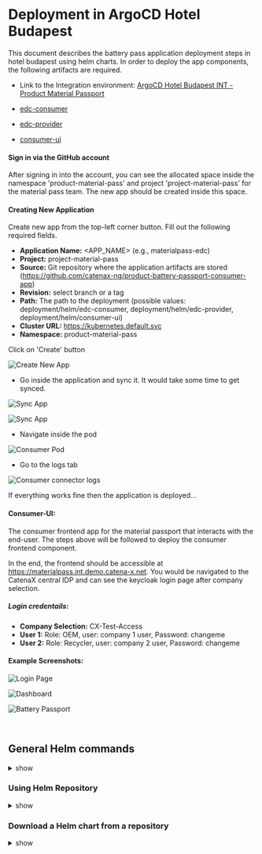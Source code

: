 # Deployment in ArgoCD Hotel Budapest

This document describes the battery pass application deployment steps in hotel budapest using helm charts. In order to deploy the app components, the following artifacts are required. 

- Link to the Integration environment: [ArgoCD Hotel Budapest INT - Product Material Passport](https://argo.int.demo.catena-x.net)

- [edc-consumer](https://github.com/catenax-ng/product-battery-passport-consumer-app/tree/main/deployment/helm/edc-consumer)

- [edc-provider](https://github.com/catenax-ng/product-battery-passport-consumer-app/tree/main/deployment/helm/edc-provider)

- [consumer-ui](https://github.com/catenax-ng/product-battery-passport-consumer-app/tree/main/deployment/helm/consumer-ui)


#### Sign in via the GitHub account

After signing in into the account, you can see the allocated space inside the namespace 'product-material-pass' and project 'project-material-pass' for the material pass team. The new app should be created inside this space.

#### Creating New Application

Create new app from the top-left corner button.
Fill out the following required fields.
- **Application Name:** <APP_NAME> (e.g., materialpass-edc)
- **Project:** project-material-pass
- **Source:** Git repository where the application artifacts are stored (https://github.com/catenax-ng/product-battery-passport-consumer-app)
- **Revision:** select branch or a tag
- **Path:** The path to the deployment (possible values: deployment/helm/edc-consumer, deployment/helm/edc-provider, deployment/helm/consumer-ui)
- **Cluster URL:** https://kubernetes.default.svc
- **Namespace:** product-material-pass

Click on 'Create' button

![Create New App](https://raw.githubusercontent.com/catenax-ng/product-battery-passport-consumer-app/feature/cmp-266/deployment/images/create_application.png)

- Go inside the application and sync it. It would take some time to get synced.

![Sync App](https://raw.githubusercontent.com/catenax-ng/product-battery-passport-consumer-app/feature/cmp-266/deployment/images/app_sync.png)

![Sync App](https://raw.githubusercontent.com/catenax-ng/product-battery-passport-consumer-app/feature/cmp-266/deployment/images/pod_sync.png)

- Navigate inside the pod

![Consumer Pod](https://raw.githubusercontent.com/catenax-ng/product-battery-passport-consumer-app/feature/cmp-266/deployment/images/consumer-ui_pod.png)
- Go to the logs tab

![Consumer connector logs](https://raw.githubusercontent.com/catenax-ng/product-battery-passport-consumer-app/feature/cmp-266/deployment/images/logs.png)

If everything works fine then the application is deployed...

#### Consumer-UI:

The consumer frontend app for the material passport that interacts with the end-user. The steps above will be followed to deploy the consumer frontend component.

In the end, the frontend should be accessible at https://materialpass.int.demo.catena-x.net. You would be navigated to the CatenaX central IDP and can see the keycloak login page after company selection.

##### Login credentails:
- **Company Selection:** CX-Test-Access
- **User 1:** Role: OEM, user: company 1 user, Password: changeme
- **User 2:** Role: Recycler, user: company 2 user, Password: changeme

#### Example Screenshots:

![Login Page](https://raw.githubusercontent.com/catenax-ng/product-battery-passport-consumer-app/feature/cmp-266/deployment/images/cx_login_page.png)

![Dashboard](https://raw.githubusercontent.com/catenax-ng/product-battery-passport-consumer-app/feature/cmp-266/deployment/images/batterypass_dashboard.png)

![Battery Passport](https://raw.githubusercontent.com/catenax-ng/product-battery-passport-consumer-app/feature/cmp-266/deployment/images/battery_passport_data.png)

<br />

## General Helm commands

<details><summary>show</summary>
<p>

```bash
# Creating basic helm chart
helm create <CHART_NAME>

# Building chart dependencies
 helm dependency build <SOURCE>

# Updating chart dependencies
 helm dependency update <SOURCE>

# Running helm chart
helm install <CHART_NAME> -f myvalues.yaml ./SOURCE

# Uninstalling helm release
helm uninstall <CHART_NAME>

# Listing helm charts
helm list
```
<p>
</details>

### Using Helm Repository
<details><summary>show</summary>
<p>

```bash
helm repo add [NAME] [URL]  [flags]

helm repo list / helm repo ls

helm repo remove [REPO1] [flags]

helm repo update / helm repo up

helm repo update [REPO1] [flags]

helm repo index [DIR] [flags]
```
<p>
</details>

### Download a Helm chart from a repository 

<details><summary>show</summary>
<p>

```bash
helm pull [chart URL | repo/chartname] [...] [flags] ## this would download a helm, not install 
helm pull --untar [rep/chartname] # untar the chart after downloading it 
```

</p>
</details>
